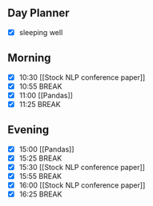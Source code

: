 ## Day Planner
- [x] sleeping well
## Morning
- [x] 10:30 [[Stock NLP conference paper]]
- [x] 10:55 BREAK
- [x] 11:00 [[Pandas]]
- [x] 11:25 BREAK
## Evening
- [x] 15:00 [[Pandas]]
- [x] 15:25 BREAK
- [x] 15:30 [[Stock NLP conference paper]]
- [x] 15:55 BREAK
- [x] 16:00 [[Stock NLP conference paper]]
- [x] 16:25 BREAK

